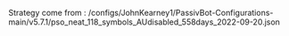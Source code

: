 Strategy come from : /configs/JohnKearney1/PassivBot-Configurations-main/v5.7.1/pso_neat_118_symbols_AUdisabled_558days_2022-09-20.json